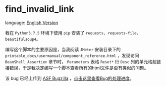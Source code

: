 # find_invalid_link

language: [English Version](README_en.md)

我在 `Python3.7.5` 环境下使用 `pip` 安装了 `requests`、`requests-file`、`beautifulsoup4`。

编写这个脚本的主要原因是，当我阅读 `JMeter` 安装目录下的 `printable_docs/usermanual/component_reference.html` ，发现访问 `BeanShell_Assertion`
章节时， `Parameters` 表格 `Reset*` 行 `Desc` 列的单元格超链接错误，于是我决定编写一个脚本查看所有的html文件是否有类似的问题。

该 bug 已经上传到 [ASF Bugzilla](https://bz.apache.org/bugzilla/) ，[点击这里查看Bug的处理进度](https://bz.apache.org/bugzilla/show_bug.cgi?id=64302)。
